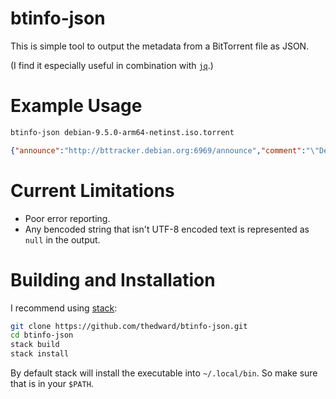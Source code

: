 # btinfo-json

This is simple tool to output the metadata from a BitTorrent file as JSON.

(I find it especially useful in combination with [`jq`](https://github.com/stedolan/jq).)

# Example Usage

```.sh
btinfo-json debian-9.5.0-arm64-netinst.iso.torrent
```

```json
{"announce":"http://bttracker.debian.org:6969/announce","comment":"\"Debian CD from cdimage.debian.org\"","creation date":1531571681,"hash":"c7794427addb6d18b2b5913d83a5fae6fb026e0c","httpseeds":["https://cdimage.debian.org/cdimage/release/9.5.0//srv/cdbuilder.debian.org/dst/deb-cd/weekly-builds/arm64/iso-cd/debian-9.5.0-arm64-netinst.iso","https://cdimage.debian.org/cdimage/archive/9.5.0//srv/cdbuilder.debian.org/dst/deb-cd/weekly-builds/arm64/iso-cd/debian-9.5.0-arm64-netinst.iso"],"info":{"length":211812352,"name":"debian-9.5.0-arm64-netinst.iso","piece length":262144,"pieces":null}}
```

# Current Limitations

- Poor error reporting.
- Any bencoded string that isn't UTF-8 encoded text is represented as `null` in the output.

# Building and Installation

I recommend using [stack](https://docs.haskellstack.org/en/stable/README/):

```sh
git clone https://github.com/thedward/btinfo-json.git
cd btinfo-json
stack build
stack install
```

By default stack will install the executable into `~/.local/bin`. So make sure that is in your `$PATH`.
